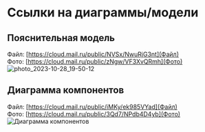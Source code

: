 # Ссылки на диаграммы/модели
## Пояснительная модель
Файл: [https://cloud.mail.ru/public/NVSx/NwuRjG3nt](Файл) </br>
Фото: [https://cloud.mail.ru/public/zNgw/VF3XvQRmh](Фото) </br>
![photo_2023-10-28_19-50-12](https://github.com/MITTORY/MitREC/assets/40243680/fa391c6f-92f5-49b7-8c4b-733adefbec1c)

## Диаграмма компонентов
Файл: [https://cloud.mail.ru/public/iMKy/ek985VYad](Файл) </br>
Фото: [https://cloud.mail.ru/public/3Qd7/NPdb4D4yb](Фото) </br>
![Диаграмма компонентов](https://github.com/MITTORY/MitREC/assets/40243680/24dcce23-34c9-4471-ab38-ade75264c958)
